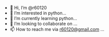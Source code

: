 - 👋 Hi, I’m @r60120
- 👀 I’m interested in python...
- 🌱 I’m currently learning python...
- 💞️ I’m looking to collaborate on ...
- 📫 How to reach me via r60120@gmail.com
...

<!---
r60120/r60120 is a ✨ special ✨ repository because its `README.md` (this file) appears on your GitHub profile.
You can click the Preview link to take a look at your changes.
--->
